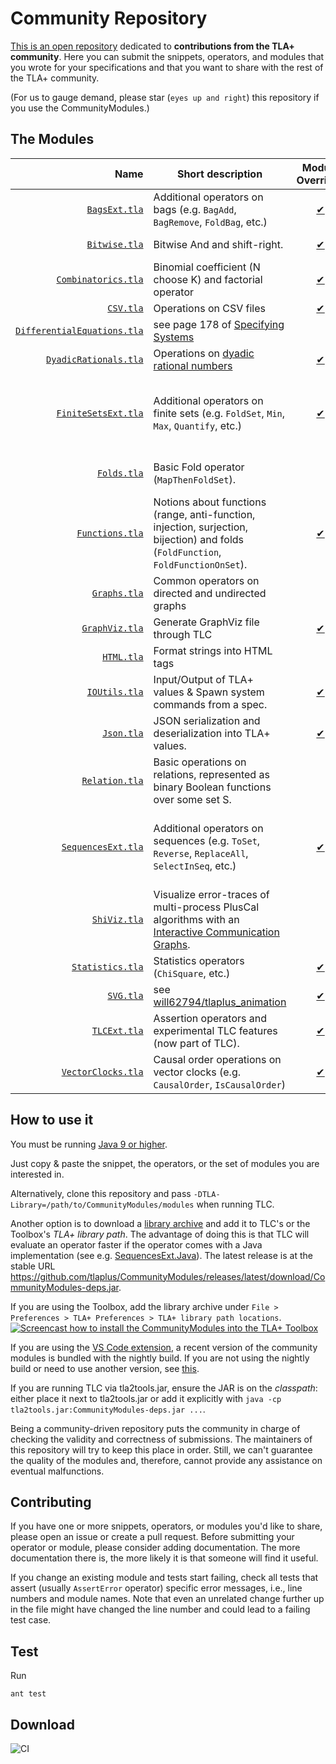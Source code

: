 Community Repository
====================

[This is an open repository](https://github.com/tlaplus/CommunityModules/) dedicated to **contributions from the TLA+ community**.
Here you can submit the snippets, operators, and modules that you wrote for your specifications and that you want to share with the rest of the TLA+ community.

(For us to gauge demand, please star (`eyes up and right`) this repository if you use the CommunityModules.)

The Modules
-----------

| Name  | Short description | Module Override? | Contributors |
| ---: | ---- | :--: | ---- |
| [`BagsExt.tla`](https://github.com/tlaplus/CommunityModules/blob/master/modules/BagsExt.tla) | Additional operators on bags (e.g. `BagAdd`, `BagRemove`, `FoldBag`, etc.) | [&#10004;](https://github.com/tlaplus/CommunityModules/blob/master/modules/tlc2/overrides/BagsExt.java) | [@muenchnerkindl](https://github.com/muenchnerkindl), [@lemmy](https://github.com/lemmy) |
| [`Bitwise.tla`](https://github.com/tlaplus/CommunityModules/blob/master/modules/Bitwise.tla) | Bitwise And and shift-right. | [&#10004;](https://github.com/tlaplus/CommunityModules/blob/master/modules/tlc2/overrides/Bitwise.java) | [@lemmy](https://github.com/lemmy), [@pfeodrippe](https://github.com/pfeodrippe) |
| [`Combinatorics.tla`](https://github.com/tlaplus/CommunityModules/blob/master/modules/Combinatorics.tla) | Binomial coefficient (N choose K) and factorial operator | [&#10004;](https://github.com/tlaplus/CommunityModules/blob/master/modules/tlc2/overrides/Combinatorics.java) | [@lemmy](https://github.com/lemmy) |
| [`CSV.tla`](https://github.com/tlaplus/CommunityModules/blob/master/modules/CSV.tla) | Operations on CSV files  | [&#10004;](https://github.com/tlaplus/CommunityModules/blob/master/modules/tlc2/overrides/CSV.java) | [@lemmy](https://github.com/lemmy) |
| [`DifferentialEquations.tla`](https://github.com/tlaplus/CommunityModules/blob/master/modules/DifferentialEquations.tla) | see page 178 of [Specifying Systems](https://lamport.azurewebsites.net/tla/book-02-08-08.pdf) | | Leslie Lamport |
| [`DyadicRationals.tla`](https://github.com/tlaplus/CommunityModules/blob/master/modules/DyadicRationals.tla) | Operations on [dyadic rational numbers](https://en.wikipedia.org/wiki/Dyadic_rational) | [&#10004;](https://github.com/tlaplus/CommunityModules/blob/master/modules/tlc2/overrides/DyadicRationals.java) | [@lemmy](https://github.com/lemmy) |
| [`FiniteSetsExt.tla`](https://github.com/tlaplus/CommunityModules/blob/master/modules/FiniteSetsExt.tla) | Additional operators on finite sets (e.g. `FoldSet`, `Min`, `Max`, `Quantify`, etc.) | [&#10004;](https://github.com/tlaplus/CommunityModules/blob/master/modules/tlc2/overrides/FiniteSetsExt.java) | [@hwayne](https://github.com/hwayne), [@lemmy](https://github.com/lemmy), [@quicquid](https://github.com/quicquid), [@mryndzionek](https://github.com/mryndzionek), [@will62794](https://github.com/will62794), [@konnov](https://github.com/konnov) |
| [`Folds.tla`](https://github.com/tlaplus/CommunityModules/blob/master/modules/Folds.tla) | Basic Fold operator (`MapThenFoldSet`). | | [@quicquid](https://github.com/quicquid), [@muenchnerkindl](https://github.com/muenchnerkindl), [@konnov](https://github.com/konnov) |
| [`Functions.tla`](https://github.com/tlaplus/CommunityModules/blob/master/modules/Functions.tla) | Notions about functions (range, anti-function, injection, surjection, bijection) and folds (`FoldFunction`, `FoldFunctionOnSet`). | [&#10004;](https://github.com/tlaplus/CommunityModules/blob/master/modules/tlc2/overrides/Functions.java) | Thomas L. Rodeheffer, [@muenchnerkindl](https://github.com/muenchnerkindl), [@quicquid](https://github.com/quicquid), [@lemmy](https://github.com/lemmy) |
| [`Graphs.tla`](https://github.com/tlaplus/CommunityModules/blob/master/modules/Graphs.tla) | Common operators on directed and undirected graphs | | Leslie Lamport, [@lemmy](https://github.com/lemmy), [@muenchnerkindl](https://github.com/muenchnerkindl) |
| [`GraphViz.tla`](https://github.com/tlaplus/CommunityModules/blob/master/modules/GraphViz.tla) | Generate GraphViz file through TLC | [&#10004;](https://github.com/tlaplus/CommunityModules/blob/master/modules/tlc2/overrides/GraphViz.java) | [@lemmy](https://github.com/lemmy) |
| [`HTML.tla`](https://github.com/tlaplus/CommunityModules/blob/master/modules/HTML.tla) | Format strings into HTML tags |  | [@afonsof](https://github.com/afonsof) |
| [`IOUtils.tla`](https://github.com/tlaplus/CommunityModules/blob/master/modules/IOUtils.tla) | Input/Output of TLA+ values & Spawn system commands from a spec. | [&#10004;](https://github.com/tlaplus/CommunityModules/blob/master/modules/tlc2/overrides/IOUtils.java) | [@lemmy](https://github.com/lemmy), [@lvanengelen](https://github.com/lvanengelen), [@afonsof](https://github.com/afonsof) |
| [`Json.tla`](https://github.com/tlaplus/CommunityModules/blob/master/modules/Json.tla) | JSON serialization and deserialization into TLA+ values. | [&#10004;](https://github.com/tlaplus/CommunityModules/blob/master/modules/tlc2/overrides/Json.java) | [@kuujo](https://github.com/kuujo), [@lemmy](https://github.com/lemmy), [@jobvs](https://github.com/jobvs), [@pfeodrippe](https://github.com/pfeodrippe) |
| [`Relation.tla`](https://github.com/tlaplus/CommunityModules/blob/master/modules/Relation.tla) | Basic operations on relations, represented as binary Boolean functions over some set S. | | [@muenchnerkindl](https://github.com/muenchnerkindl), [@lemmy](https://github.com/lemmy) |
| [`SequencesExt.tla`](https://github.com/tlaplus/CommunityModules/blob/master/modules/SequencesExt.tla) | Additional operators on sequences (e.g. `ToSet`, `Reverse`, `ReplaceAll`, `SelectInSeq`, etc.) | [&#10004;](https://github.com/tlaplus/CommunityModules/blob/master/modules/tlc2/overrides/SequencesExt.java) | [@muenchnerkindl](https://github.com/muenchnerkindl), [@lemmy](https://github.com/lemmy), [@hwayne](https://github.com/hwayne), [@quicquid](https://github.com/quicquid), [@konnov](https://github.com/konnov), [@afonsof](https://github.com/afonsof) |
| [`ShiViz.tla`](https://github.com/tlaplus/CommunityModules/blob/master/modules/ShiViz.tla) | Visualize error-traces of multi-process PlusCal algorithms with an [Interactive Communication Graphs](https://bestchai.bitbucket.io/shiviz/). |  | [@lemmy](https://github.com/lemmy) |
| [`Statistics.tla`](https://github.com/tlaplus/CommunityModules/blob/master/modules/Statistics.tla) | Statistics operators (`ChiSquare`, etc.) | [&#10004;](https://github.com/tlaplus/CommunityModules/blob/master/modules/tlc2/overrides/Statistics.java) | [@lemmy](https://github.com/lemmy) |
| [`SVG.tla`](https://github.com/tlaplus/CommunityModules/blob/master/modules/SVG.tla) | see [will62794/tlaplus_animation](https://github.com/will62794/tlaplus_animation) | [&#10004;](https://github.com/tlaplus/CommunityModules/blob/master/modules/tlc2/overrides/SVG.java) | [@will62794](https://github.com/will62794), [@lemmy](https://github.com/lemmy) |
| [`TLCExt.tla`](https://github.com/tlaplus/tlaplus/blob/master/tlatools/org.lamport.tlatools/src/tla2sany/StandardModules/TLCExt.tla) | Assertion operators and experimental TLC features (now part of TLC). | [&#10004;](https://github.com/tlaplus/tlaplus/blob/master/tlatools/org.lamport.tlatools/src/tlc2/module/TLCExt.java) | [@lemmy](https://github.com/lemmy), [@will62794](https://github.com/will62794) |
| [`VectorClocks.tla`](https://github.com/tlaplus/CommunityModules/blob/master/modules/VectorClocks.tla) | Causal order operations on vector clocks (e.g. `CausalOrder`, `IsCausalOrder`) | [&#10004;](https://github.com/tlaplus/CommunityModules/blob/master/modules/tlc2/overrides/VectorClocks.java) | [@lemmy](https://github.com/lemmy) |


How to use it
-------------

You must be running [Java 9 or higher](https://github.com/tlaplus/CommunityModules/issues/34#issuecomment-756571840).

Just copy & paste the snippet, the operators, or the set of modules you are interested in.

Alternatively, clone this repository and pass ```-DTLA-Library=/path/to/CommunityModules/modules``` when running TLC.

Another option is to download a [library archive](https://github.com/tlaplus/CommunityModules/releases) and add it to TLC's or the Toolbox's *TLA+ library path*. The advantage of doing this is that TLC will evaluate an operator faster if the operator comes with a Java implementation (see e.g. [SequencesExt.Java](https://github.com/tlaplus/CommunityModules/blob/master/modules/tlc2/overrides/SequencesExt.java)). The latest release is at the stable URL https://github.com/tlaplus/CommunityModules/releases/latest/download/CommunityModules-deps.jar.

If you are using the Toolbox, add the library archive under `File > Preferences > TLA+ Preferences > TLA+ library path locations`.
[![Screencast how to install the CommunityModules into the TLA+ Toolbox](https://img.youtube.com/vi/w9t6JnmxV2E/0.jpg)](https://www.youtube.com/watch?v=w9t6JnmxV2E)

If you are using the [VS Code extension](https://github.com/tlaplus/vscode-tlaplus), a recent version of the community modules is bundled with the nightly build. If you are not using the nightly build or need to use another version, see [this](https://github.com/tlaplus/vscode-tlaplus/issues/249).

If you are running TLC via tla2tools.jar, ensure the JAR is on the *classpath*: either place it next to tla2tools.jar or add it explicitly with `java -cp tla2tools.jar:CommunityModules-deps.jar ...`.

Being a community-driven repository puts the community in charge of checking the validity and correctness of submissions. The maintainers of this repository will try to keep this place in order. Still, we can't guarantee the quality of the modules and, therefore, cannot provide any assistance on eventual malfunctions.

Contributing
------------

If you have one or more snippets, operators, or modules you'd like to share, please open an issue or create
a pull request.  Before submitting your operator or module, please consider adding documentation.  The more documentation there is, the more likely it is that someone will find it useful.

If you change an existing module and tests start failing, check all tests that assert (usually `AssertError` operator) specific error messages, i.e., line numbers and module names.
Note that even an unrelated change further up in the file might have changed the line number and could lead to a failing test case.

Test
------------
Run

``` shell
ant test
```

Download
--------

![CI](https://github.com/tlaplus/CommunityModules/workflows/CI/badge.svg)

